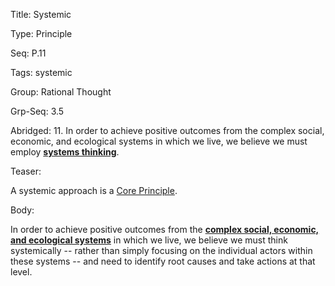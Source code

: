 Title:  Systemic

Type:   Principle

Seq:    P.11

Tags:   systemic

Group:   Rational Thought

Grp-Seq: 3.5

Abridged: 11. In order to achieve positive outcomes from the complex social, economic, and ecological systems in which we live, we believe we must employ **[systems thinking](https://www.practopians.org/tags/systemic.html)**.

Teaser: 
 
A systemic approach is a [Core Principle](../core/principles.html).

Body:   
 
In order to achieve positive outcomes from the **[complex social, economic, and ecological systems][systemic]** in which we live, we believe we must think systemically -- rather than simply focusing on the individual actors within these systems -- and need to identify root causes and take actions at that level.


[systemic]: ../tags/systemic.html

